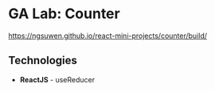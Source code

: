 # GA Lab: Counter
https://ngsuwen.github.io/react-mini-projects/counter/build/
## Technologies
* **ReactJS** - useReducer
